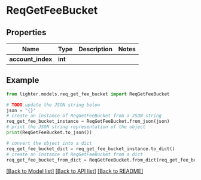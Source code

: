 # ReqGetFeeBucket


## Properties

Name | Type | Description | Notes
------------ | ------------- | ------------- | -------------
**account_index** | **int** |  | 

## Example

```python
from lighter.models.req_get_fee_bucket import ReqGetFeeBucket

# TODO update the JSON string below
json = "{}"
# create an instance of ReqGetFeeBucket from a JSON string
req_get_fee_bucket_instance = ReqGetFeeBucket.from_json(json)
# print the JSON string representation of the object
print(ReqGetFeeBucket.to_json())

# convert the object into a dict
req_get_fee_bucket_dict = req_get_fee_bucket_instance.to_dict()
# create an instance of ReqGetFeeBucket from a dict
req_get_fee_bucket_from_dict = ReqGetFeeBucket.from_dict(req_get_fee_bucket_dict)
```
[[Back to Model list]](../README.md#documentation-for-models) [[Back to API list]](../README.md#documentation-for-api-endpoints) [[Back to README]](../README.md)


